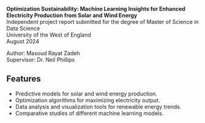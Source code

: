 
**Optimization Sustainability: Machine Learning Insights for Enhanced Electricity Production from Solar and Wind Energy**  
Independent project report submitted for the degree of Master of Science in Data Science  
University of the West of England  
August 2024 

Author: Masoud Rayat Zadeh  
Supervisor: Dr. Neil Phillips



## Features

- Predictive models for solar and wind energy production.
- Optimization algorithms for maximizing electricity output.
- Data analysis and visualization tools for renewable energy trends.
- Comparative studies of different machine learning models.



